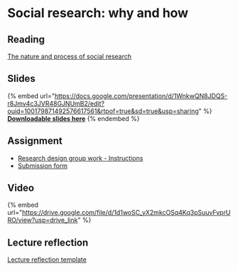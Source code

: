 # Social research: why and how

## Reading

[The nature and process of social research](https://drive.google.com/file/d/19Fi6jtAxpD6k7kuT7MLS1V8cktdJlIv0/view?usp=sharing)

## Slides

{% embed url="https://docs.google.com/presentation/d/1WnkwQN8JDQS-r8Jmv4c3JVR48GJNUmB2/edit?ouid=100179871492576617561&rtpof=true&sd=true&usp=sharing" %}
[**Downloadable slides here**](https://docs.google.com/presentation/d/1WnkwQN8JDQS-r8Jmv4c3JVR48GJNUmB2/edit?usp=sharing\&ouid=100179871492576617561\&rtpof=true\&sd=true)
{% endembed %}

## Assignment

* [Research design group work - Instructions](https://docs.google.com/presentation/d/1Wmy1TylvYnv6zrMgsahrZKazQj3R6dLt/edit?usp=sharing\&ouid=100179871492576617561\&rtpof=true\&sd=true)
* [Submission form](https://docs.google.com/document/d/1WKwdx-offZJQL1Jp96hPx1zua0eSXPHT/edit?usp=sharing\&ouid=100179871492576617561\&rtpof=true\&sd=true)

## Video

{% embed url="https://drive.google.com/file/d/1d1woSC_yX2mkcOSq4Kq3pSuuvFvprURO/view?usp=drive_link" %}

## Lecture reflection

[Lecture reflection template](https://docs.google.com/document/d/11WXSR6mXhh_qCJ_jx4F3cfN1_b-3WRG6?rtpof=true\&usp=drive_fs)
